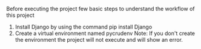 Before executing the project few basic steps to understand the workflow of this project
1) Install Django by using the command pip install Django
2) Create a virtual environment named pycrudenv
Note: If you don't create the environment the project will not execute and will show an error.
